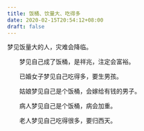 ```yaml
---
title: 饭桶、饮量大、吃得多
date: 2020-02-15T20:54:12+08:00
draft: false
---
```


梦见饭量大的人，灾难会降临。


　　梦见自己成了饭桶，是祥兆，注定会富裕。


　　已婚女子梦见自己吃得多，要生男孩。


　　姑娘梦见自己是个饭桶，会嫁给有钱的男子。


　　病人梦见自己是个饭桶，病会加重。


　　老人梦见自己吃得很多，要归西天。

